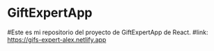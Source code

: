 # GiftExpertApp
#Este es mi repositorio del proyecto de GiftExpertApp de React.
#link: https://gifs-expert-alex.netlify.app
